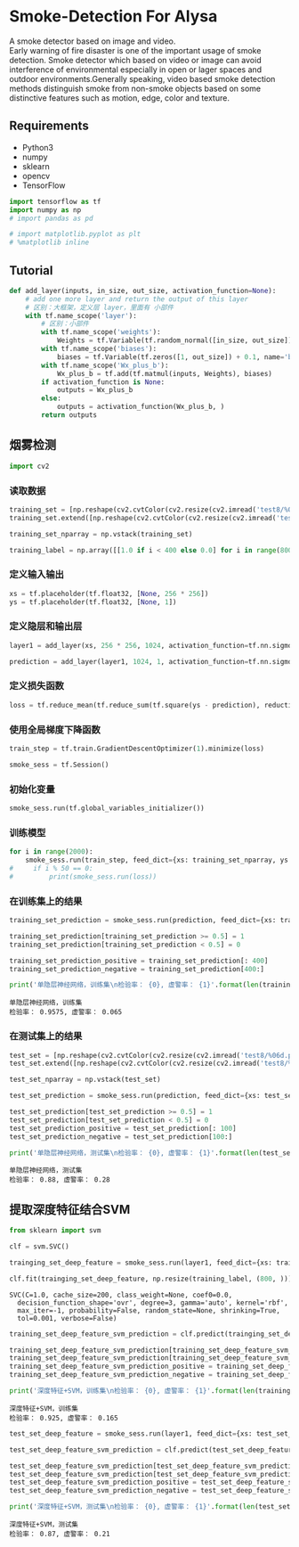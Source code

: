# Smoke-Detection For Alysa
A smoke detector based on image and video.  
Early warning of fire disaster is one of the important usage of smoke detection.
Smoke detector which based on video or image can avoid interference of environmental especially in open or lager spaces and outdoor environments.Generally speaking, video based smoke detection methods distinguish smoke from non-smoke objects based on some distinctive features such as motion, edge, color and texture.
## Requirements
- Python3
- numpy
- sklearn
- opencv
- TensorFlow




```python
import tensorflow as tf
import numpy as np
# import pandas as pd

# import matplotlib.pyplot as plt
# %matplotlib inline
```

## Tutorial


```python
def add_layer(inputs, in_size, out_size, activation_function=None):
    # add one more layer and return the output of this layer
    # 区别：大框架，定义层 layer，里面有 小部件
    with tf.name_scope('layer'):
        # 区别：小部件
        with tf.name_scope('weights'):
            Weights = tf.Variable(tf.random_normal([in_size, out_size]), name='W')
        with tf.name_scope('biases'):
            biases = tf.Variable(tf.zeros([1, out_size]) + 0.1, name='b')
        with tf.name_scope('Wx_plus_b'):
            Wx_plus_b = tf.add(tf.matmul(inputs, Weights), biases)
        if activation_function is None:
            outputs = Wx_plus_b
        else:
            outputs = activation_function(Wx_plus_b, )
        return outputs
```

## 烟雾检测


```python
import cv2
```

### 读取数据


```python
training_set = [np.reshape(cv2.cvtColor(cv2.resize(cv2.imread('test8/%06d.png' % i), (256, 256)), cv2.COLOR_BGR2GRAY), (1, 256 * 256)) for i in range(1, 401)]
training_set.extend([np.reshape(cv2.cvtColor(cv2.resize(cv2.imread('test8/%06d.png' % i), (256, 256)), cv2.COLOR_BGR2GRAY), (1, 256 * 256)) for i in range(501, 901)])
```


```python
training_set_nparray = np.vstack(training_set)
```


```python
training_label = np.array([[1.0 if i < 400 else 0.0] for i in range(800)])
```

### 定义输入输出


```python
xs = tf.placeholder(tf.float32, [None, 256 * 256])
ys = tf.placeholder(tf.float32, [None, 1])
```

### 定义隐层和输出层


```python
layer1 = add_layer(xs, 256 * 256, 1024, activation_function=tf.nn.sigmoid)
```


```python
prediction = add_layer(layer1, 1024, 1, activation_function=tf.nn.sigmoid)
```

### 定义损失函数


```python
loss = tf.reduce_mean(tf.reduce_sum(tf.square(ys - prediction), reduction_indices=[1]))
```

### 使用全局梯度下降函数


```python
train_step = tf.train.GradientDescentOptimizer(1).minimize(loss)
```


```python
smoke_sess = tf.Session()
```

### 初始化变量


```python
smoke_sess.run(tf.global_variables_initializer())
```

### 训练模型


```python
for i in range(2000):
    smoke_sess.run(train_step, feed_dict={xs: training_set_nparray, ys: training_label})
#     if i % 50 == 0:
#         print(smoke_sess.run(loss))
```

### 在训练集上的结果


```python
training_set_prediction = smoke_sess.run(prediction, feed_dict={xs: training_set_nparray})
```


```python
training_set_prediction[training_set_prediction >= 0.5] = 1
training_set_prediction[training_set_prediction < 0.5] = 0
```


```python
training_set_prediction_positive = training_set_prediction[: 400]
training_set_prediction_negative = training_set_prediction[400:]
```


```python
print('单隐层神经网络，训练集\n检验率： {0}, 虚警率： {1}'.format(len(training_set_prediction_positive[training_set_prediction_positive == 1]) / len(training_set_prediction_positive), len(training_set_prediction_negative[training_set_prediction_negative == 1]) / len(training_set_prediction_negative)))
```

    单隐层神经网络，训练集
    检验率： 0.9575, 虚警率： 0.065


### 在测试集上的结果


```python
test_set = [np.reshape(cv2.cvtColor(cv2.resize(cv2.imread('test8/%06d.png' % i), (256, 256)), cv2.COLOR_BGR2GRAY), (1, 256 * 256)) for i in range(401, 501)]
test_set.extend([np.reshape(cv2.cvtColor(cv2.resize(cv2.imread('test8/%06d.png' % i), (256, 256)), cv2.COLOR_BGR2GRAY), (1, 256 * 256)) for i in range(901, 1001)])
```


```python
test_set_nparray = np.vstack(test_set)
```


```python
test_set_prediction = smoke_sess.run(prediction, feed_dict={xs: test_set_nparray})
```


```python
test_set_prediction[test_set_prediction >= 0.5] = 1
test_set_prediction[test_set_prediction < 0.5] = 0
test_set_prediction_positive = test_set_prediction[: 100]
test_set_prediction_negative = test_set_prediction[100:]
```


```python
print('单隐层神经网络，测试集\n检验率： {0}, 虚警率： {1}'.format(len(test_set_prediction_positive[test_set_prediction_positive == 1]) / len(test_set_prediction_positive), len(test_set_prediction_negative[test_set_prediction_negative == 1]) / len(test_set_prediction_negative)))
```

    单隐层神经网络，测试集
    检验率： 0.88, 虚警率： 0.28


## 提取深度特征结合SVM


```python
from sklearn import svm
```


```python
clf = svm.SVC()
```


```python
trainging_set_deep_feature = smoke_sess.run(layer1, feed_dict={xs: training_set_nparray})
```


```python
clf.fit(trainging_set_deep_feature, np.resize(training_label, (800, )))
```




    SVC(C=1.0, cache_size=200, class_weight=None, coef0=0.0,
      decision_function_shape='ovr', degree=3, gamma='auto', kernel='rbf',
      max_iter=-1, probability=False, random_state=None, shrinking=True,
      tol=0.001, verbose=False)




```python
training_set_deep_feature_svm_prediction = clf.predict(trainging_set_deep_feature)
```


```python
training_set_deep_feature_svm_prediction[training_set_deep_feature_svm_prediction >= 0.5] = 1
training_set_deep_feature_svm_prediction[training_set_deep_feature_svm_prediction < 0.5] = 0
training_set_deep_feature_svm_prediction_positive = training_set_deep_feature_svm_prediction[: 400]
training_set_deep_feature_svm_prediction_negative = training_set_deep_feature_svm_prediction[400:]
```


```python
print('深度特征+SVM，训练集\n检验率： {0}, 虚警率： {1}'.format(len(training_set_deep_feature_svm_prediction_positive[training_set_deep_feature_svm_prediction_positive == 1]) / len(training_set_deep_feature_svm_prediction_positive), len(training_set_deep_feature_svm_prediction_negative[training_set_deep_feature_svm_prediction_negative == 1]) / len(training_set_deep_feature_svm_prediction_negative)))
```

    深度特征+SVM，训练集
    检验率： 0.925, 虚警率： 0.165



```python
test_set_deep_feature = smoke_sess.run(layer1, feed_dict={xs: test_set_nparray})
```


```python
test_set_deep_feature_svm_prediction = clf.predict(test_set_deep_feature)
```


```python
test_set_deep_feature_svm_prediction[test_set_deep_feature_svm_prediction >= 0.5] = 1
test_set_deep_feature_svm_prediction[test_set_deep_feature_svm_prediction < 0.5] = 0
test_set_deep_feature_svm_prediction_positive = test_set_deep_feature_svm_prediction[: 100]
test_set_deep_feature_svm_prediction_negative = test_set_deep_feature_svm_prediction[100:]
```


```python
print('深度特征+SVM，测试集\n检验率： {0}, 虚警率： {1}'.format(len(test_set_deep_feature_svm_prediction_positive[test_set_deep_feature_svm_prediction_positive == 1]) / len(test_set_deep_feature_svm_prediction_positive), len(test_set_deep_feature_svm_prediction_negative[test_set_deep_feature_svm_prediction_negative == 1]) / len(test_set_deep_feature_svm_prediction_negative)))
```

    深度特征+SVM，测试集
    检验率： 0.87, 虚警率： 0.21
